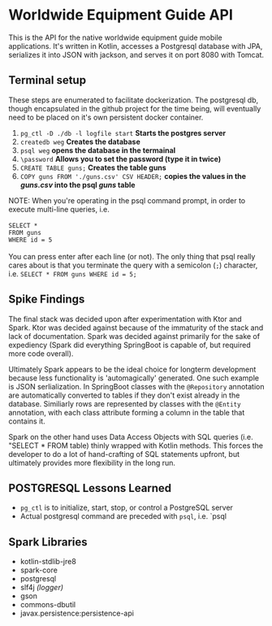 # Worldwide Equipment Guide API

This is the API for the native worldwide equipment guide mobile applications.
It's written in Kotlin, accesses a Postgresql database with JPA, serializes it into JSON with jackson, and serves it 
on port 8080 with Tomcat.

## Terminal setup

These steps are enumerated to facilitate dockerization.  The postgresql db, though encapsulated in the github project 
for the time being, will eventually need to be placed on it's own persistent docker container.

1. `pg_ctl -D ./db -l logfile start` **Starts the postgres server**
2. `createdb weg` **Creates the database**
3. `psql weg` **opens the database in the termainal**
4. `\password` **Allows you to set the password (type it in twice)**
5. `CREATE TABLE guns;` **Creates the table guns**
6. `COPY guns FROM './guns.csv' CSV HEADER;` **copies the values in the _guns.csv_ into the psql _guns_ table**

NOTE: When you're operating in the psql command prompt, in order to 
execute multi-line queries, i.e. 
<br><br>`SELECT *`
<br>`FROM guns`
<br>`WHERE id = 5`<br><br>
You can press enter after each line (or not).  The only thing that psql really cares about is that you terminate the query
with a semicolon (`;`) character, i.e. `SELECT * FROM guns WHERE id = 5;`
 
## Spike Findings
The final stack was decided upon after experimentation with Ktor and Spark.  Ktor was decided against because of the
immaturity of the stack and lack of documentation.  Spark was decided against primarily for the sake of expediency
(Spark did everything SpringBoot is capable of, but required more code overall).

Ultimately Spark appears to be the ideal choice for longterm development because less functionality is 'automagically'
generated.  One such example is JSON serlialization.  In SpringBoot classes with the `@Repository` annotation are
automatically converted to tables if they don't exist already in the database.  Similiarly rows are represented by
classes with the `@Entity` annotation, with each class attribute forming a column in the table that contains it.  
  
Spark on the other hand uses Data Access Objects with SQL queries (i.e. "SELECT * FROM table) thinly wrapped with 
Kotlin methods.  This forces the developer to do a lot of hand-crafting of SQL statements upfront, but ultimately 
provides more flexibility in the long run.
  
## POSTGRESQL Lessons Learned

  * `pg_ctl` is to initialize, start, stop, or control a PostgreSQL 
  server
  * Actual postgresql command are preceded with `psql`, i.e. `psql
  
## Spark Libraries
  
  * kotlin-stdlib-jre8
  * spark-core
  * postgresql
  * slf4j <i>(logger)</i>
  * gson
  * commons-dbutil
  * javax.persistence:persistence-api
  
  